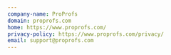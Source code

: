 ```yaml
---
company-name: ProProfs
domain: proprofs.com
home: https://www.proprofs.com/
privacy-policy: https://www.proprofs.com/privacy/
email: support@proprofs.com
---
```




